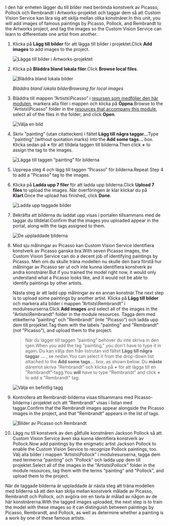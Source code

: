 <span data-ttu-id="132fc-101">I den här enheten lägger du till bilder med berömda konstverk av Picasso, Pollock och Rembrandt i Artworks-projektet och taggar dem så att Custom Vision Service kan lära sig att skilja mellan olika konstnärer.</span><span class="sxs-lookup"><span data-stu-id="132fc-101">In this unit, you will add images of famous paintings by Picasso, Pollock, and Rembrandt to the Artworks project, and tag the images so the Custom Vision Service can learn to differentiate one artist from another.</span></span>

1. <span data-ttu-id="132fc-102">Klicka på **Lägg till bilder** för att lägga till bilder i projektet.</span><span class="sxs-lookup"><span data-stu-id="132fc-102">Click **Add images** to add images to the project.</span></span>

    ![Lägga till bilder i Artworks-projektet](../media/2-portal-click-add-images.png)

1. <span data-ttu-id="132fc-104">Klicka på **Bläddra bland lokala filer**.</span><span class="sxs-lookup"><span data-stu-id="132fc-104">Click **Browse local files**.</span></span>

    ![Bläddra bland lokala bilder](../media/2-portal-click-browse-local-files.png)

    <span data-ttu-id="132fc-106">_Bläddra bland lokala bilder_</span><span class="sxs-lookup"><span data-stu-id="132fc-106">_Browsing for local images_</span></span>

1. <span data-ttu-id="132fc-107">Bläddra till mappen ”Artists\Picasso” i [resursen som medföljer den här modulen](https://a4r.blob.core.windows.net/public/cvs-resources.zip), markera alla filer i mappen och klicka på **Öppna**.</span><span class="sxs-lookup"><span data-stu-id="132fc-107">Browse to the "Artists\Picasso" folder in the [resources that accompany this module](https://a4r.blob.core.windows.net/public/cvs-resources.zip), select all of the files in the folder, and click **Open**.</span></span>

    ![Välja en bild](../media/2-fe-browse-picasso-01.png)

1. <span data-ttu-id="132fc-109">Skriv ”painting” (utan citattecken) i fältet **Lägg till några taggar...**</span><span class="sxs-lookup"><span data-stu-id="132fc-109">Type "painting" (without quotation marks) into the **Add some tags...** box.</span></span> <span data-ttu-id="132fc-110">Klicka sedan på **+** för att tilldela taggen till bilderna.</span><span class="sxs-lookup"><span data-stu-id="132fc-110">Then click **+** to assign the tag to the images.</span></span>

    ![Lägga till taggen ”painting” för bilderna](../media/2-portal-add-tags-01.png)

1. <span data-ttu-id="132fc-112">Upprepa steg 4 och lägg till taggen ”Picasso” för bilderna.</span><span class="sxs-lookup"><span data-stu-id="132fc-112">Repeat Step 4 to add a "Picasso" tag to the images.</span></span>

1. <span data-ttu-id="132fc-113">Klicka på **Ladda upp 7 filer** för att ladda upp bilderna.</span><span class="sxs-lookup"><span data-stu-id="132fc-113">Click **Upload 7 files** to upload the images.</span></span> <span data-ttu-id="132fc-114">När överföringen är klar klickar du på **Klart**.</span><span class="sxs-lookup"><span data-stu-id="132fc-114">Once the upload has finished, click **Done**.</span></span>

    ![Ladda upp taggade bilder](../media/2-upload-picasso-images.png)

1. <span data-ttu-id="132fc-116">Bekräfta att bilderna du laddat upp visas i portalen tillsammans med de taggar du tilldelat.</span><span class="sxs-lookup"><span data-stu-id="132fc-116">Confirm that the images you uploaded appear in the portal, along with the tags assigned to them.</span></span>

    ![De uppladdade bilderna](../media/2-portal-tagged-01.png)

1. <span data-ttu-id="132fc-118">Med sju målningar av Picasso kan Custom Vision Service identifiera konstverk av Picasso ganska bra.</span><span class="sxs-lookup"><span data-stu-id="132fc-118">With seven Picasso images, the Custom Vision Service can do a decent job of identifying paintings by Picasso.</span></span> <span data-ttu-id="132fc-119">Men om du skulle träna modellen nu skulle den bara förstå hur målningar av Picasso ser ut och inte kunna identifiera konstverk av andra konstnärer.</span><span class="sxs-lookup"><span data-stu-id="132fc-119">But if you trained the model right now, it would only understand what a Picasso looks like, and it would not be able to identify paintings by other artists.</span></span>

    <span data-ttu-id="132fc-120">Nästa steg är att ladd upp målningar av en annan konstnär.</span><span class="sxs-lookup"><span data-stu-id="132fc-120">The next step is to upload some paintings by another artist.</span></span> <span data-ttu-id="132fc-121">Klicka på **Lägg till bilder** och markera alla bilder i mappen ”Artists\Rembrandt” i modulresurserna.</span><span class="sxs-lookup"><span data-stu-id="132fc-121">Click **Add images** and select all of the images in the "Artists\Rembrandt" folder in the module resources.</span></span> <span data-ttu-id="132fc-122">Tagga dem med etiketterna ”painting” och ”Rembrandt” (inte ”Picasso”) och ladda upp dem till projektet.</span><span class="sxs-lookup"><span data-stu-id="132fc-122">Tag them with the labels "painting" and "Rembrandt" (not "Picasso"), and upload them to the project.</span></span>

    > <span data-ttu-id="132fc-123">När du lägger till taggen ”painting” behöver du inte skriva in den igen.</span><span class="sxs-lookup"><span data-stu-id="132fc-123">When you add the tag "painting," you don't have to type it in again.</span></span> <span data-ttu-id="132fc-124">Du kan välja den från listrutan vid fältet **Lägg till några taggar ...** , se nedan.</span><span class="sxs-lookup"><span data-stu-id="132fc-124">You can select it from the drop-down list attached to the **Add some tags...** box, as shown below.</span></span> <span data-ttu-id="132fc-125">Du **måste** däremot skriva ”Rembrandt” och klicka på **+** för att lägga till en ”Rembrandt”-tagg.</span><span class="sxs-lookup"><span data-stu-id="132fc-125">You **will** have to type "Rembrandt" and click **+** to add a "Rembrandt" tag.</span></span>

    ![Välja en befintlig tagg](../media/2-select-painting-tag.png)

1. <span data-ttu-id="132fc-127">Kontrollera att Rembrandt-bilderna visas tillsammans med Picasso-bilderna i projektet och att ”Rembrandt” visas i listan med taggar.</span><span class="sxs-lookup"><span data-stu-id="132fc-127">Confirm that the Rembrandt images appear alongside the Picasso images in the project, and that "Rembrandt" appears in the list of tags.</span></span>

    ![Bilder av Picasso och Rembrandt](../media/2-portal-tagged-02.png)

1. <span data-ttu-id="132fc-129">Lägg nu till konstverk av den gåtfulle konstnären Jackson Pollock så att Custom Vision Service även ska kunna identifiera konstverk av Pollock.</span><span class="sxs-lookup"><span data-stu-id="132fc-129">Now add paintings by the enigmatic artist Jackson Pollock to enable the Custom Vision Service to recognize Pollock paintings, too.</span></span> <span data-ttu-id="132fc-130">Välj alla bilder i mappen ”Artists\Pollock” i modulresurserna, tagga dem med termerna ”painting” och ”Pollock” och ladda upp dem till projektet.</span><span class="sxs-lookup"><span data-stu-id="132fc-130">Select all of the images in the "Artists\Pollock" folder in the module resources, tag them with the terms "painting" and "Pollock", and upload them to the project.</span></span>

<span data-ttu-id="132fc-131">När de taggade bilderna är uppladdade är nästa steg att träna modellen med bilderna så att den kan skilja mellan konstverk målade av Picasso, Rembrandt och Pollock, och avgöra om en tavla är målad av någon av de här konstnärerna.</span><span class="sxs-lookup"><span data-stu-id="132fc-131">With the tagged images uploaded, the next step is to train the model with these images so it can distinguish between paintings by Picasso, Rembrandt, and Pollock, as well as determine whether a painting is a work by one of these famous artists.</span></span>